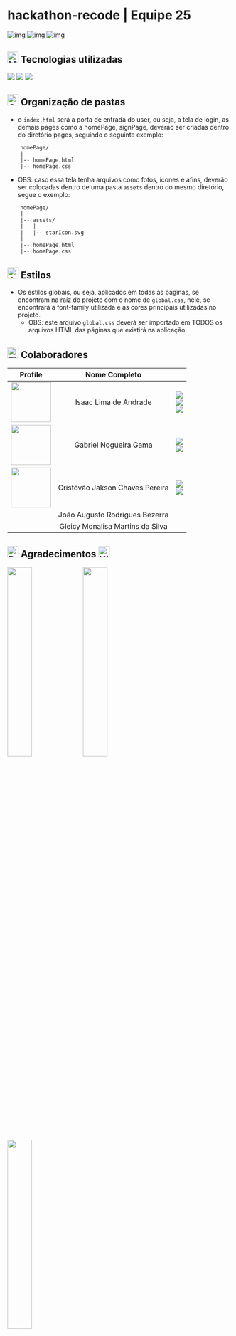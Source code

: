 # hackathon-recode | Equipe 25

![img](https://img.shields.io/github/license/http-sallein/hackathon-recode.svg)
![img](https://img.shields.io/github/release/http-sallein/hackathon-recode.svg)
![img](https://img.shields.io/badge/Maintained%3F-yes-green.svg)

## <img src="https://raw.githubusercontent.com/Tarikul-Islam-Anik/Telegram-Animated-Emojis/main/People/Man%20Technologist.webp" alt="Man Technologist" width="25" height="25" /> Tecnologias utilizadas

<div>
    <img src="https://img.shields.io/badge/html-orange.svg?style=for-the-badge&logo=html5&logoColor=white"/>
    <img src="https://img.shields.io/badge/css-blue.svg?style=for-the-badge&logo=css3&logoColor=white"/>
    <img src="https://img.shields.io/badge/git-orange.svg?style=for-the-badge&logo=git&logoColor=white"/>
</div>


##  <img src="https://raw.githubusercontent.com/Tarikul-Islam-Anik/Telegram-Animated-Emojis/main/Objects/Card%20Index%20Dividers.webp" alt="Card Index Dividers" width="25" height="25" /> Organização de pastas

-   o `index.html` será a porta de entrada do user, ou seja, a tela de login, as demais pages como a homePage, signPage, deverão ser criadas dentro do diretório pages, seguindo o seguinte exemplo:

```
    homePage/
    |
    |-- homePage.html
    |-- homePage.css

```

-   OBS: caso essa tela tenha arquivos como fotos, ícones e afins, deverão ser colocadas dentro de uma pasta `assets` dentro do mesmo diretório, segue o exemplo:

```
    homePage/
    |
    |-- assets/
    |   |
    |   |-- starIcon.svg
    |
    |-- homePage.html
    |-- homePage.css

```

##  <img src="https://raw.githubusercontent.com/Tarikul-Islam-Anik/Telegram-Animated-Emojis/main/Activity/Artist%20Palette.webp" alt="Artist Palette" width="25" height="25" /> Estilos

-   Os estilos globais, ou seja, aplicados em todas as páginas, se encontram na raíz do projeto com o nome de `global.css`, nele, se encontrará a font-family utilizada e as cores principais utilizadas no projeto.
    -   OBS: este arquivo `global.css` deverá ser importado em TODOS os arquivos HTML das páginas que existirá na aplicação.

##  <img src="https://raw.githubusercontent.com/Tarikul-Islam-Anik/Telegram-Animated-Emojis/main/Flags/Flag%20Brazil.webp" alt="Flag Brazil" width="25" height="25" /> Colaboradores

|                                             Profile                                              |     Nome Completo     |                                                                                                                                                                                                                                                                                                                                                                                                                                                                                              |
| :----------------------------------------------------------------------------------------------: | :-------------------: | :------------------------------------------------------------------------------------------------------------------------------------------------------------------------------------------------------------------------------------------------------------------------------------------------------------------------------------------------------------------------------------------------------------------------------------------------------------------------------------------: |
| [<img src="https://github.com/http-sallein.png" height="90px">](https://github.com/http-sallein) | Isaac Lima de Andrade | <div> [<img src="https://img.shields.io/badge/-GitHub-black?style=for-the-badge&logo=github&logoColor=white"/>](https://github.com/http-sallein) <br/> [<img src="https://img.shields.io/badge/-LinkedIn-%230077B5?style=for-the-badge&logo=linkedin&logoColor=white" />](https://www.linkedin.com/in/devsallein) <br/> [<img src="https://img.shields.io/badge/-Instagram-hotpink?style=for-the-badge&logo=instagram&logoColor=white"/>](https://www.instagram.com/http.zaclimaaxs/) </div> |
| [<img src="https://github.com/Mr-ROBOTO982.png" height="90px">](https://github.com/Mr-ROBOTO982) | Gabriel Nogueira Gama | <div> [<img src="https://img.shields.io/badge/-GitHub-black?style=for-the-badge&logo=github&logoColor=white"/>](https://github.com/Mr-ROBOTO982) <br/> [<img src="https://img.shields.io/badge/-LinkedIn-%230077B5?style=for-the-badge&logo=linkedin&logoColor=white" />](https://www.linkedin.com/in/gabriel-nogueira-555207305/) </div>|
| [<img src="https://github.com/AdemirSoares.png" height="90px">](https://github.com/AdemirSoares) | Cristóvão Jakson Chaves Pereira | <div> [<img src="https://img.shields.io/badge/-GitHub-black?style=for-the-badge&logo=github&logoColor=white"/>](https://github.com/AdemirSoares) <br/> [<img src="https://img.shields.io/badge/-LinkedIn-%230077B5?style=for-the-badge&logo=linkedin&logoColor=white" />](https://www.linkedin.com/in/cristóvão-jakson-pereira-8a5960123/) </div>|
|  | João Augusto Rodrigues Bezerra | |
|  | Gleicy Monalisa Martins da Silva | |

##  <img src="https://raw.githubusercontent.com/Tarikul-Islam-Anik/Animated-Fluent-Emojis/master/Emojis/Smilies/Revolving%20Hearts.png" alt="Revolving Hearts" width="25" height="25" /> Agradecimentos <img src="https://raw.githubusercontent.com/Tarikul-Islam-Anik/Animated-Fluent-Emojis/master/Emojis/Smilies/Kissing%20Cat.png" alt="Kissing Cat" width="25" height="25" />

<div>
    
<img src="https://github.com/user-attachments/assets/393bcc57-f033-43a7-a86f-8d5748e82d5f" width='33%'/>
<img src="https://github.com/user-attachments/assets/bb5c41ac-4acb-4b69-bd6c-3402fd06e2c4" width='33%'/>
<img src="https://github.com/user-attachments/assets/c824db42-5bdd-4908-a678-65b57917b1e5" width='33%'/>

</div>



